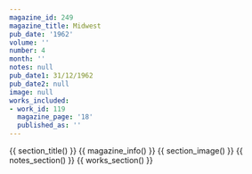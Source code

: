 ```yaml
---
magazine_id: 249
magazine_title: Midwest
pub_date: '1962'
volume: ''
number: 4
month: ''
notes: null
pub_date1: 31/12/1962
pub_date2: null
image: null
works_included:
- work_id: 119
  magazine_page: '18'
  published_as: ''
---
```


{{ section_title() }}
{{ magazine_info() }}
{{ section_image() }}
{{ notes_section() }}
{{ works_section() }}
